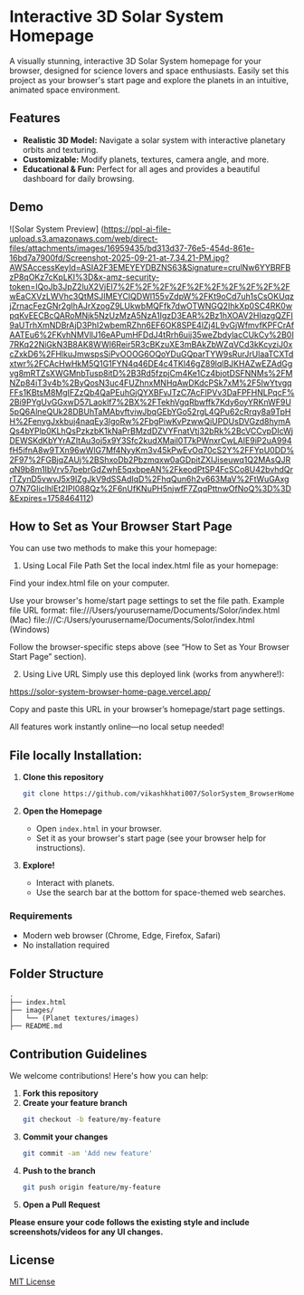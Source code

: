 # Interactive 3D Solar System Homepage

A visually stunning, interactive 3D Solar System homepage for your browser, designed for science lovers and space enthusiasts. Easily set this project as your browser's start page and explore the planets in an intuitive, animated space environment.

## Features

- **Realistic 3D Model:** Navigate a solar system with interactive planetary orbits and texturing.
- **Customizable:** Modify planets, textures, camera angle, and more.
- **Educational & Fun:** Perfect for all ages and provides a beautiful dashboard for daily browsing.

## Demo

![Solar System Preview]
(https://ppl-ai-file-upload.s3.amazonaws.com/web/direct-files/attachments/images/16959435/bd313d37-76e5-454d-861e-16bd7a7900fd/Screenshot-2025-09-21-at-7.34.21-PM.jpg?AWSAccessKeyId=ASIA2F3EMEYEYDBZNS63&Signature=crulNw6YYBRFBzP8qOKz7cKpLKI%3D&x-amz-security-token=IQoJb3JpZ2luX2VjEI7%2F%2F%2F%2F%2F%2F%2F%2F%2F%2FwEaCXVzLWVhc3QtMSJIMEYCIQDWl155vZdpW%2FKt9oCd7uh1sCsOKUqzjZrnacFezGNr2gIhAJrXzogZ9LUkwbMQFfk7dwOTWNGQ2IhkXp0SC4RK0wpqKvEECBcQARoMNjk5NzUzMzA5NzA1IgzD3EAR%2Bz1hXOAV2HIqzgQZFI9aUTrhXmNDBrAjD3PhI2wbemRZhn6EF6OK8SPE4lZj4L9vGjWfmvfKPFCrAfAATEu6%2FKvhNMVllJ16eAPumHFDdJ4tRrh6uij35weZbdylacCUkCy%2B0I7RKq22NiGkN3B8AK8WWI6Reir5R3cBKzuXE3mBAkZbWZqVCd3kKcyziJ0xcZxkD6%2FHlkuJmwspsSiPvOOOG6OQoYDuGQparTYW9sRurJrUlaaTCXTdxtwr%2FCAcHwHkM5Q1G1FYN4q46DE4c4TKl46gZ89lqlBJKHAZwEZAdGgvg8mRTZsXWGMnbTusp8itD%2B3Rd5fzpjCm4Ke1Cz4bjotDSFNNMs%2FMNZp84iT3v4b%2ByQosN3uc4FUZhnxMNHqAwDKdcPSk7xM%2F5IwYtvgqFFs1KBtsM8MgIFZzQb4QaPEuhGjQYXBFvJTzC7AcFlPVv3DaFPFHNLPqcF%2Bi9PYgUvGGxwD57Laoklf7%2BX%2FTekhVgqRbwffk7Kdy6oyYRKnWF9U5pQ6AlneQUk28DBUhTaMAbvftviwJbqGEbYGo52rgL4QPu62cRrqy8a9TpHH%2FenygJxkbuj4naqEy3lgoRw%2FbgPiwKvPzwwQiUPDUsDVGzd8hymAQs4bYPlp0KLhQsPzkzbK1kNaPrBMzdDZVYFnatVtj32bRk%2BcVCCvpDIcWjDEWSKdKbYYrAZItAu3oj5x9Y3Sfc2kudXMail0T7kPWnxrCwLAIE9iP2uA994fH5ifnA8w9TXn96wWlG7Mf4NyyKm3v45kPwEvOq70cS2Y%2FFYpU0DD%2F97%2FGBjqZAUj%2BShxoDb2Pbzmqxw0aGDpitZXIJiseuwq1Q2MAsQJRqN9b8m1IbVrv57pebrGdZwhE5qxbpeAN%2FkeodPtSP4FcSCo8U42bvhdQrrTZynD5vwvJ5x9IZgJkV9dSSAdIqD%2FhqQun6h2v663MaV%2FtWuGAxgO7N7GIiclhlEt2IPI088Qz%2F6nUfKNuPH5njwfF7ZqqPttnwOfNoQ%3D%3D&Expires=1758464112)


## How to Set as Your Browser Start Page
You can use two methods to make this your homepage:

1. Using Local File Path
Set the local index.html file as your homepage:

Find your index.html file on your computer.

Use your browser's home/start page settings to set the file path.
Example file URL format:
file:///Users/yourusername/Documents/Solor/index.html (Mac)
file:///C:/Users/yourusername/Documents/Solor/index.html (Windows)

Follow the browser-specific steps above (see “How to Set as Your Browser Start Page” section).

2. Using Live URL
Simply use this deployed link (works from anywhere!):

https://solor-system-browser-home-page.vercel.app/

Copy and paste this URL in your browser’s homepage/start page settings.

All features work instantly online—no local setup needed!

## File locally Installation:

1. **Clone this repository**
    ```bash
    git clone https://github.com/vikashkhati007/SolorSystem_BrowserHomePage.git
    ```
2. **Open the Homepage**
    - Open `index.html` in your browser.
    - Set it as your browser's start page (see your browser help for instructions).

3. **Explore!**
    - Interact with planets.
    - Use the search bar at the bottom for space-themed web searches.

### Requirements

- Modern web browser (Chrome, Edge, Firefox, Safari)
- No installation required

## Folder Structure

```
.
├── index.html
├── images/
│   └── (Planet textures/images)
├── README.md
```

## Contribution Guidelines

We welcome contributions! Here's how you can help:

1. **Fork this repository**
2. **Create your feature branch**
   ```bash
   git checkout -b feature/my-feature
   ```
3. **Commit your changes**
   ```bash
   git commit -am 'Add new feature'
   ```
4. **Push to the branch**
   ```bash
   git push origin feature/my-feature
   ```
5. **Open a Pull Request**

**Please ensure your code follows the existing style and include screenshots/videos for any UI changes.**

## License

[MIT License](LICENSE)
